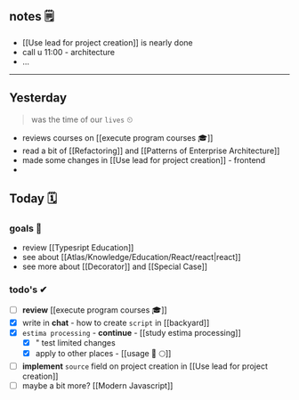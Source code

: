 ## notes 🗒
- [[Use lead for project creation]] is nearly done
- call u 11:00 - architecture
- ...

---
## Yesterday
> was the time of our `lives` ⏲

- reviews courses on [[execute program courses 🎓]]
- read a bit of [[Refactoring]] and [[Patterns of Enterprise Architecture]] 
- made some changes in [[Use lead for project creation]] - frontend
- 

## Today 🗓

### goals 🏴
- review [[Typesript Education]]
- see about [[Atlas/Knowledge/Education/React/react|react]]
- see more about [[Decorator]] and [[Special Case]]

### todo's ✔
- [ ] **review** [[execute program courses 🎓]]
- [x] write in **chat** - how to create `script` in [[backyard]]
- [x] `estima processing` - **continue** - [[study estima processing]]
	- [x] " test limited changes
	- [x] apply to other places - [[usage 🍏 🌕]]
- [ ] **implement** `source` field on project creation in [[Use lead for project creation]]
- [ ] maybe a bit more? [[Modern Javascript]]
